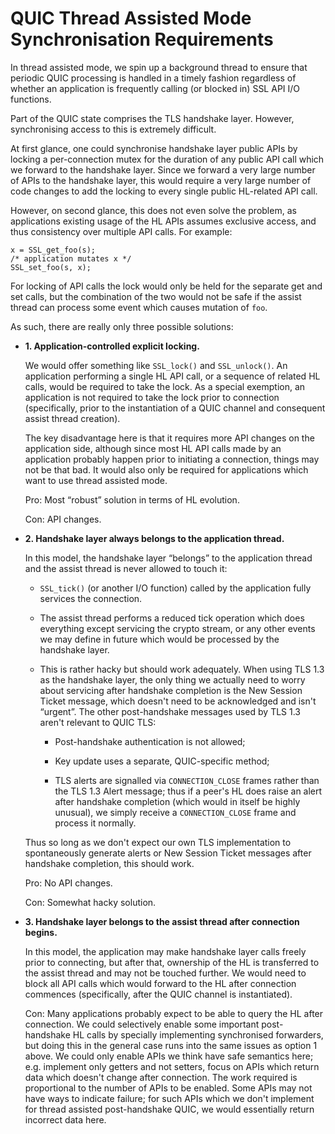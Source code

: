 QUIC Thread Assisted Mode Synchronisation Requirements
======================================================

In thread assisted mode, we spin up a background thread to ensure that periodic
QUIC processing is handled in a timely fashion regardless of whether an
application is frequently calling (or blocked in) SSL API I/O functions.

Part of the QUIC state comprises the TLS handshake layer. However, synchronising
access to this is extremely difficult.

At first glance, one could synchronise handshake layer public APIs by locking a
per-connection mutex for the duration of any public API call which we forward to
the handshake layer. Since we forward a very large number of APIs to the
handshake layer, this would require a very large number of code changes to add
the locking to every single public HL-related API call.

However, on second glance, this does not even solve the problem, as
applications existing usage of the HL APIs assumes exclusive access, and thus
consistency over multiple API calls. For example:

    x = SSL_get_foo(s);
    /* application mutates x */
    SSL_set_foo(s, x);

For locking of API calls the lock would only be held for the separate get and
set calls, but the combination of the two would not be safe if the assist thread
can process some event which causes mutation of `foo`.

As such, there are really only three possible solutions:

- **1. Application-controlled explicit locking.**

  We would offer something like `SSL_lock()` and `SSL_unlock()`.
  An application performing a single HL API call, or a sequence of related HL
  calls, would be required to take the lock. As a special exemption, an
  application is not required to take the lock prior to connection
  (specifically, prior to the instantiation of a QUIC channel and consequent
  assist thread creation).

  The key disadvantage here is that it requires more API changes on the
  application side, although since most HL API calls made by an application
  probably happen prior to initiating a connection, things may not be that bad.
  It would also only be required for applications which want to use thread
  assisted mode.

  Pro: Most “robust” solution in terms of HL evolution.

  Con: API changes.

- **2. Handshake layer always belongs to the application thread.**

  In this model, the handshake layer “belongs” to the application thread
  and the assist thread is never allowed to touch it:

  - `SSL_tick()` (or another I/O function) called by the application fully
    services the connection.

  - The assist thread performs a reduced tick operation which does everything
    except servicing the crypto stream, or any other events we may define in
    future which would be processed by the handshake layer.

  - This is rather hacky but should work adequately. When using TLS 1.3
    as the handshake layer, the only thing we actually need to worry about
    servicing after handshake completion is the New Session Ticket message,
    which doesn't need to be acknowledged and isn't “urgent”. The other
    post-handshake messages used by TLS 1.3 aren't relevant to QUIC TLS:

    - Post-handshake authentication is not allowed;

    - Key update uses a separate, QUIC-specific method;

    - TLS alerts are signalled via `CONNECTION_CLOSE` frames rather than the TLS
      1.3 Alert message; thus if a peer's HL does raise an alert after
      handshake completion (which would in itself be highly unusual), we simply
      receive a `CONNECTION_CLOSE` frame and process it normally.

  Thus so long as we don't expect our own TLS implementation to spontaneously
  generate alerts or New Session Ticket messages after handshake completion,
  this should work.

  Pro: No API changes.

  Con: Somewhat hacky solution.

- **3. Handshake layer belongs to the assist thread after connection begins.**

  In this model, the application may make handshake layer calls freely prior to
  connecting, but after that, ownership of the HL is transferred to the assist
  thread and may not be touched further. We would need to block all API calls
  which would forward to the HL after connection commences (specifically, after
  the QUIC channel is instantiated).

  Con: Many applications probably expect to be able to query the HL after
  connection. We could selectively enable some important post-handshake HL calls
  by specially implementing synchronised forwarders, but doing this in the
  general case runs into the same issues as option 1 above. We could only enable
  APIs we think have safe semantics here; e.g. implement only getters and not
  setters, focus on APIs which return data which doesn't change after
  connection. The work required is proportional to the number of APIs to be
  enabled. Some APIs may not have ways to indicate failure; for such APIs which
  we don't implement for thread assisted post-handshake QUIC, we would
  essentially return incorrect data here.
